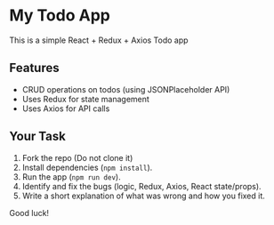 # My Todo App

This is a simple React + Redux + Axios Todo app 

## Features
- CRUD operations on todos (using JSONPlaceholder API)
- Uses Redux for state management
- Uses Axios for API calls

## Your Task
1. Fork the repo (Do not clone it)
2. Install dependencies (`npm install`).
3. Run the app (`npm run dev`).
4. Identify and fix the bugs (logic, Redux, Axios, React state/props).
5. Write a short explanation of what was wrong and how you fixed it.

Good luck!
